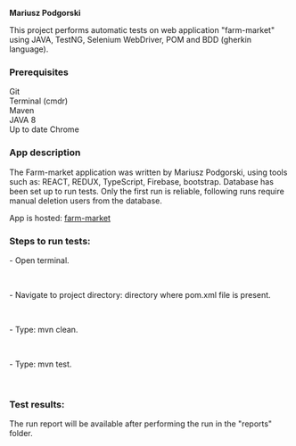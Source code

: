 <b>Mariusz Podgorski</b>
<p>This project performs automatic tests on web application "farm-market" using JAVA, TestNG, Selenium WebDriver, POM and BDD (gherkin language).</p>

<h3>Prerequisites</h3>
Git<br>
Terminal (cmdr)<br>
Maven<br>
JAVA 8 <br>
Up to date Chrome<br>


<h3>App description</h3>
<p>The Farm-market application was written by Mariusz Podgorski, using tools such as: REACT, REDUX, TypeScript, Firebase, bootstrap.
Database has been set up to run tests. Only the first run is reliable, following runs require manual deletion users from the database.</p>

<p>App is hosted: <a href="https://farm-market-app-74e39.web.app">farm-market</a></p>


<h3>Steps to run tests:</h3>
<p>- Open terminal.</p><br>
<p>- Navigate to project directory: directory where pom.xml file is present.</p><br>
<p>- Type: mvn clean.</p><br>
<p>- Type: mvn test.</p><br>

<h3>Test results:</h3>
<p>The run report will be available after performing the run in the "reports" folder.</p>

